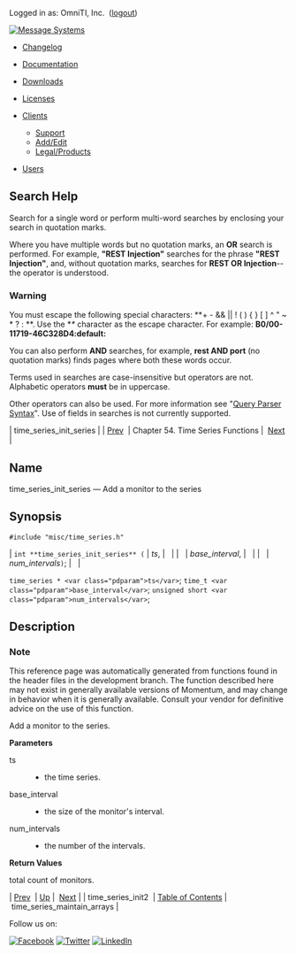 Logged in as: OmniTI, Inc.  ([logout](https://support.messagesystems.com/logout.php))

[![Message Systems](https://support.messagesystems.com/images/ms-white205.png)](https://support.messagesystems.com/start.php) 

*   [Changelog](https://support.messagesystems.com/start.php?show=changelog)
*   [Documentation](https://support.messagesystems.com/docs/)
*   [Downloads](https://support.messagesystems.com/start.php)

*   [Licenses](https://support.messagesystems.com/license_summary.php)
*   <a href="">Clients</a>
    *   [Support](https://support.messagesystems.com/cs.php)
    *   [Add/Edit](https://support.messagesystems.com/edit_client.php)
    *   [Legal/Products](https://support.messagesystems.com/edit_products.php)
*   [Users](https://support.messagesystems.com/edit_customer.php)

## Search Help

Search for a single word or perform multi-word searches by enclosing your search in quotation marks.

Where you have multiple words but no quotation marks, an **OR** search is performed. For example, **"REST Injection"** searches for the phrase **"REST Injection"**, and, without quotation marks, searches for **REST OR Injection**--the operator is understood.

### Warning

You must escape the following special characters: **+ - && || ! ( ) { } [ ] ^ " ~ * ? : \**. Use the **\** character as the escape character. For example: **B0/00-11719-46C328D4\:default\:**

You can also perform **AND** searches, for example, **rest AND port** (no quotation marks) finds pages where both these words occur.

Terms used in searches are case-insensitive but operators are not. Alphabetic operators **must** be in uppercase.

Other operators can also be used. For more information see "[Query Parser Syntax](https://lucene.apache.org/core/old_versioned_docs/versions/3_0_0/queryparsersyntax.html)". Use of fields in searches is not currently supported.

| time_series_init_series |
| [Prev](apis.time_series_init2.php)  | Chapter 54. Time Series Functions |  [Next](apis.time_series_maintain_arrays.php) |

<a name="apis.time_series_init_series"></a>
## Name

time_series_init_series — Add a monitor to the series

## Synopsis

`#include "misc/time_series.h"`

| `int **time_series_init_series** (` | <var class="pdparam">ts</var>, |   |
|   | <var class="pdparam">base_interval</var>, |   |
|   | <var class="pdparam">num_intervals</var>`)`; |   |

`time_series * <var class="pdparam">ts</var>`;
`time_t <var class="pdparam">base_interval</var>`;
`unsigned short <var class="pdparam">num_intervals</var>`;<a name="idp36401344"></a>
## Description

### Note

This reference page was automatically generated from functions found in the header files in the development branch. The function described here may not exist in generally available versions of Momentum, and may change in behavior when it is generally available. Consult your vendor for definitive advice on the use of this function.

Add a monitor to the series.

**Parameters**

<dl class="variablelist">

<dt>ts</dt>

<dd>

- the time series.

</dd>

<dt>base_interval</dt>

<dd>

- the size of the monitor's interval.

</dd>

<dt>num_intervals</dt>

<dd>

- the number of the intervals.

</dd>

</dl>

**Return Values**

total count of monitors.

| [Prev](apis.time_series_init2.php)  | [Up](time_series.php) |  [Next](apis.time_series_maintain_arrays.php) |
| time_series_init2  | [Table of Contents](index.php) |  time_series_maintain_arrays |

Follow us on:

[![Facebook](https://support.messagesystems.com/images/icon-facebook.png)](http://www.facebook.com/messagesystems) [![Twitter](https://support.messagesystems.com/images/icon-twitter.png)](http://twitter.com/#!/MessageSystems) [![LinkedIn](https://support.messagesystems.com/images/icon-linkedin.png)](http://www.linkedin.com/company/message-systems)